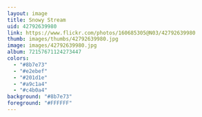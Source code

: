 ```yaml
---
layout: image
title: Snowy Stream
uid: 42792639980
link: https://www.flickr.com/photos/160685305@N03/42792639980
thumb: images/thumbs/42792639980.jpg
image: images/42792639980.jpg
album: 72157671124273447
colors: 
  - "#8b7e73"
  - "#e2ebef"
  - "#201d1e"
  - "#a9c1a4"
  - "#c4b0a4"
background: "#8b7e73"
foreground: "#FFFFFF"
---
```


